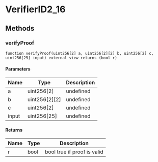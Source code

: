 # VerifierID2_16









## Methods

### verifyProof

```solidity
function verifyProof(uint256[2] a, uint256[2][2] b, uint256[2] c, uint256[25] input) external view returns (bool r)
```





#### Parameters

| Name | Type | Description |
|---|---|---|
| a | uint256[2] | undefined
| b | uint256[2][2] | undefined
| c | uint256[2] | undefined
| input | uint256[25] | undefined

#### Returns

| Name | Type | Description |
|---|---|---|
| r | bool |  bool true if proof is valid




